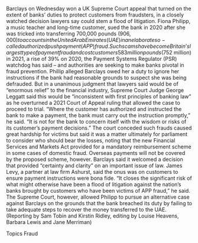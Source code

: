Barclays on Wednesday won a UK Supreme Court appeal that turned on the extent of banks’ duties to protect customers from fraudsters, in a closely watched decision lawyers say could stem a flood of litigation.
Fiona Philipp, a music teacher and long-time customer, sued the bank in 2020 after she was tricked into transferring 700,000 pounds ($906,000) to accounts in the United Arab Emirates (UAE) in an elaborate so-called authorized push payment (APP) fraud.
Such scams have become Britain’s largest type of payment fraud and cost customers 583 million pounds ($752 million) in 2021, a rise of 39% on 2020, the Payment Systems Regulator (PSR) watchdog has said – and authorities are seeking to make banks pivotal in fraud prevention.
Phillip alleged Barclays owed her a duty to ignore her instructions if the bank had reasonable grounds to suspect she was being defrauded.
But in a unanimous judgment that lawyers said would be of “enormous relief” to the financial industry, Supreme Court Judge George Leggatt said this would be “inconsistent with first principles of banking law” as he overturned a 2021 Court of Appeal ruling that allowed the case to proceed to trial.
“Where the customer has authorized and instructed the bank to make a payment, the bank must carry out the instruction promptly,” he said. “It is not for the bank to concern itself with the wisdom or risks of its customer’s payment decisions.”
The court conceded such frauds caused great hardship for victims but said it was a matter ultimately for parliament to consider who should bear the losses, noting that the new Financial Services and Markets Act provided for a mandatory reimbursement scheme in some cases of domestic fraud.
Overseas payments will not be covered by the proposed scheme, however.
Barclays said it welcomed a decision that provided “certainty and clarity” on an important issue of law.
James Levy, a partner at law firm Ashurst, said the onus was on customers to ensure payment instructions were bona fide.
“It closes the significant risk of what might otherwise have been a flood of litigation against the nation’s banks brought by customers who have been victims of APP fraud,” he said.
The Supreme Court, however, allowed Philipp to pursue an alternative case against Barclays on the grounds that the bank breached its duty by failing to take adequate steps to recover the money transferred to the UAE.
(Reporting by Sam Tobin and Kirstin Ridley, editing by Louise Heavens, Barbara Lewis and Jane Merriman)

Topics
Fraud
